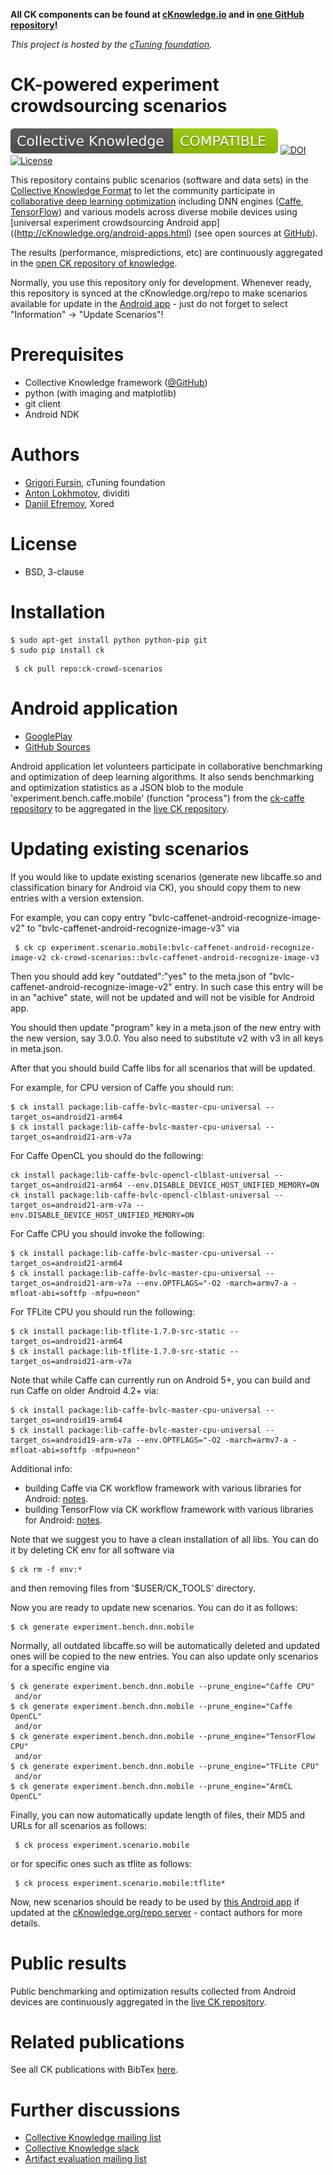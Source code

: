 **All CK components can be found at [cKnowledge.io](https://cKnowledge.io) and in [one GitHub repository](https://github.com/ctuning/ck-mlops)!**

*This project is hosted by the [cTuning foundation](https://cTuning.org).*

CK-powered experiment crowdsourcing scenarios
=============================================

[![compatibility](https://github.com/ctuning/ck-guide-images/blob/master/ck-compatible.svg)](https://github.com/ctuning/ck)
[![DOI](https://zenodo.org/badge/71139384.svg)](https://zenodo.org/badge/latestdoi/71139384)
[![License](https://img.shields.io/badge/License-BSD%203--Clause-blue.svg)](https://opensource.org/licenses/BSD-3-Clause)

This repository contains public scenarios (software and data sets) in the [Collective Knowledge Format](http://cKnowledge.org)
to let the community participate in [collaborative deep learning optimization](https://cKnowledge.io)
including DNN engines ([Caffe](http://github.com/dividiti/ck-caffe),
[TensorFlow](http://github.com/ctuning/ck-tensorflow)) and various models
across diverse mobile devices using 
[universal experiment crowdsourcing Android app]((http://cKnowledge.org/android-apps.html)
(see open sources at [GitHub](https://github.com/dividiti/crowdsource-video-experiments-on-android)).

The results (performance, mispredictions, etc) are continuously 
aggregated in the [open CK repository of knowledge](http://cKnowledge.org/repo).

Normally, you use this repository only for development. Whenever ready, this repository
is synced at the cKnowledge.org/repo to make scenarios available for update
in the [Android app](http://cKnowledge.org/android-apps.html) -
just do not forget to select "Information" -> "Update Scenarios"!

Prerequisites
=============
* Collective Knowledge framework ([@GitHub](http://github.com/ctuning/ck))
* python (with imaging and matplotlib)
* git client
* Android NDK

Authors
=======

* [Grigori Fursin](http://fursin.net/research.html), cTuning foundation
* [Anton Lokhmotov](https://www.hipeac.net/~anton), dividiti
* [Daniil Efremov](http://xored.com), Xored

License
=======
* BSD, 3-clause

Installation
============

```
$ sudo apt-get install python python-pip git
$ sudo pip install ck
```

```
 $ ck pull repo:ck-crowd-scenarios
```

Android application
===================

* [GooglePlay](http://cKnowledge.org/android-apps.html)
* [GitHub Sources](https://github.com/dividiti/crowdsource-video-experiments-on-android)

Android application let volunteers participate in collaborative benchmarking and optimization
of deep learning algorithms. It also sends benchmarking and optimization statistics 
as a JSON blob to the module 'experiment.bench.caffe.mobile' (function "process") 
from the [ck-caffe repository](https://github.com/dividiti/ck-caffe) 
to be aggregated in the [live CK repository](http://cKnowledge.org/repo).

Updating existing scenarios
===========================

If you would like to update existing scenarios
(generate new libcaffe.so and classification binary for Android via CK),
you should copy them to new entries with a version extension.

For example, you can copy entry "bvlc-caffenet-android-recognize-image-v2"
to "bvlc-caffenet-android-recognize-image-v3" via
```
 $ ck cp experiment.scenario.mobile:bvlc-caffenet-android-recognize-image-v2 ck-crowd-scenarios::bvlc-caffenet-android-recognize-image-v3
```

Then you should add key "outdated":"yes" to the meta.json of
"bvlc-caffenet-android-recognize-image-v2" entry. In such case
this entry will be in an "achive" state, will not be updated
and will not be visible for Android app.

You should then update "program" key in a meta.json of the new entry 
with the new version, say 3.0.0.
You also need to substitute v2 with v3 in all keys in meta.json.

After that you should build Caffe libs for all scenarios that will be updated.

For example, for CPU version of Caffe you should run:
```
$ ck install package:lib-caffe-bvlc-master-cpu-universal --target_os=android21-arm64
$ ck install package:lib-caffe-bvlc-master-cpu-universal --target_os=android21-arm-v7a
```
For Caffe OpenCL you should do the following:
```
ck install package:lib-caffe-bvlc-opencl-clblast-universal --target_os=android21-arm64 --env.DISABLE_DEVICE_HOST_UNIFIED_MEMORY=ON
ck install package:lib-caffe-bvlc-opencl-clblast-universal --target_os=android21-arm-v7a --env.DISABLE_DEVICE_HOST_UNIFIED_MEMORY=ON
```
For Caffe CPU you should invoke the following:
```
$ ck install package:lib-caffe-bvlc-master-cpu-universal --target_os=android21-arm64
$ ck install package:lib-caffe-bvlc-master-cpu-universal --target_os=android21-arm-v7a --env.OPTFLAGS="-O2 -march=armv7-a -mfloat-abi=softfp -mfpu=neon"
```

For TFLite CPU you should run the following:
```
$ ck install package:lib-tflite-1.7.0-src-static --target_os=android21-arm64
$ ck install package:lib-tflite-1.7.0-src-static --target_os=android21-arm-v7a
```

Note that while Caffe can currently run on Android 5+, you can build and run Caffe on older Android 4.2+ via:
```
$ ck install package:lib-caffe-bvlc-master-cpu-universal --target_os=android19-arm64
$ ck install package:lib-caffe-bvlc-master-cpu-universal --target_os=android19-arm-v7a --env.OPTFLAGS="-O2 -march=armv7-a -mfloat-abi=softfp -mfpu=neon"
```

Additional info:
* building Caffe via CK workflow framework with various libraries for Android: [notes](https://github.com/dividiti/ck-caffe/wiki/Installation). 
* building TensorFlow via CK workflow framework with various libraries for Android: [notes](https://github.com/ctuning/ck-tensorflow). 

Note that we suggest you to have a clean installation of all libs. 
You can do it by deleting CK env for all software via
```
$ ck rm -f env:*
```
and then removing files from '$USER/CK_TOOLS' directory.

Now you are ready to update new scenarios. You can do it as follows:
```
$ ck generate experiment.bench.dnn.mobile
```

Normally, all outdated libcaffe.so will be automatically deleted and updated ones will be copied
to the new entries. You can also update only scenarios for a specific engine via
```
$ ck generate experiment.bench.dnn.mobile --prune_engine="Caffe CPU"
 and/or
$ ck generate experiment.bench.dnn.mobile --prune_engine="Caffe OpenCL"
 and/or
$ ck generate experiment.bench.dnn.mobile --prune_engine="TensorFlow CPU"
 and/or
$ ck generate experiment.bench.dnn.mobile --prune_engine="TFLite CPU"
 and/or
$ ck generate experiment.bench.dnn.mobile --prune_engine="ArmCL OpenCL"
```

Finally, you can now automatically update length of files, their MD5
and URLs for all scenarios as follows:

```
 $ ck process experiment.scenario.mobile
```

or for specific ones such as tflite as follows:
```
 $ ck process experiment.scenario.mobile:tflite*
```

Now, new scenarios should be ready to be used by [this Android app](http://cKnowledge.org/android-apps.html) 
if updated at the [cKnowledge.org/repo server](http://cKnowledge.org/repo) - contact authors for more details.

Public results
==============

Public benchmarking and optimization results collected from Android devices
are continuously aggregated in the [live CK repository](http://cknowledge.org/dnn-crowd-benchmarking-results).

Related publications
====================

See all CK publications with BibTex [here](https://github.com/ctuning/ck/wiki/Publications).

Further discussions
===================

* [Collective Knowledge mailing list](http://groups.google.com/group/collective-knowledge)
* [Collective Knowledge slack](https://collective-knowledge.slack.com)
* [Artifact evaluation mailing list](http://groups.google.com/group/artifact-evaluation)
